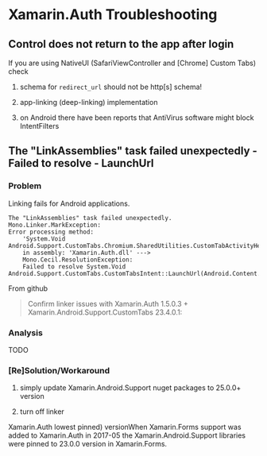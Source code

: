 # Xamarin.Auth Troubleshooting 

## Control does not return to the app after login

If you are using NativeUI (SafariViewController and [Chrome] Custom Tabs) check 

1.	schema for `redirect_url` should not be http[s] schema!

	
2.	app-linking (deep-linking) implementation 

3.	on Android there have been reports that AntiVirus software might block
	IntentFilters
	
	

## The "LinkAssemblies" task failed unexpectedly - Failed to resolve - LaunchUrl

### Problem

Linking fails for Android applications.

	The "LinkAssemblies" task failed unexpectedly.
	Mono.Linker.MarkException: 
	Error processing method: 
		'System.Void Android.Support.CustomTabs.Chromium.SharedUtilities.CustomTabActivityHelper::LaunchUrlWithCustomTabsOrFallback(Android.App.Activity,Android.Support.CustomTabs.CustomTabsIntent,Android.Net.Uri,Android.Support.CustomTabs.Chromium.SharedUtilities.ICustomTabFallback)'
		in assembly: 'Xamarin.Auth.dll' ---> 
		Mono.Cecil.ResolutionException: 
		Failed to resolve System.Void Android.Support.CustomTabs.CustomTabsIntent::LaunchUrl(Android.Content.Context,Android.Net.Uri)
		
From github


> Confirm linker issues with Xamarin.Auth 1.5.0.3 + Xamarin.Android.Support.CustomTabs 23.4.0.1:

### Analysis

TODO

### [Re]Solution/Workaround

1.	simply update Xamarin.Android.Support nuget packages to 25.0.0+ version

2.	turn off linker

Xamarin.Auth lowest pinned) versionWhen Xamarin.Forms support was added to Xamarin.Auth in 2017-05 the 
Xamarin.Android.Support libraries were pinned to 23.0.0 version in Xamarin.Forms.


